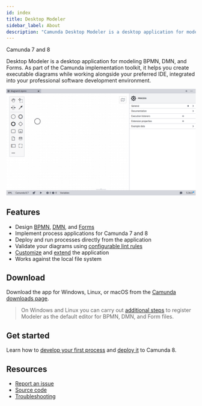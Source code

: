```yaml
---
id: index
title: Desktop Modeler
sidebar_label: About
description: "Camunda Desktop Modeler is a desktop application for modeling BPMN, DMN, and Forms, compatible with Camunda 7 and Camunda 8. As a companion tool to your favorite IDE it integrates seamlessly into your local professional software development setup."
---
```


<span class="badge badge--cloud">Camunda 7 and 8</span>

Desktop Modeler is a desktop application for modeling BPMN, DMN, and Forms. As part of the Camunda implementation toolkit, it helps you create executable diagrams while working alongside your preferred IDE, integrated into your professional software development environment.

![Desktop Modeler Screenshot](./img/new-diagram.png)

## Features

- Design [BPMN](../bpmn/bpmn.md), [DMN](../dmn/dmn.md), and [Forms](../forms/camunda-forms-reference.md)
- Implement process applications for Camunda 7 and 8
- Deploy and run processes directly from the application
- Validate your diagrams using [configurable lint rules](https://github.com/camunda/camunda-modeler-custom-linter-rules-plugin)
- [Customize](./flags/flags.md) and [extend](./plugins/plugins.md) the application
- Works against the local file system

## Download

Download the app for Windows, Linux, or macOS from the [Camunda downloads page](https://camunda.com/download/modeler/).

> On Windows and Linux you can carry out [additional steps](./install-the-modeler#wire-file-associations) to register Modeler as the default editor for BPMN, DMN, and Form files.

## Get started

Learn how to [develop your first process](./model-your-first-diagram.md) and [deploy it](./connect-to-camunda-8.md) to Camunda 8.

## Resources

- [Report an issue](https://github.com/camunda/camunda-modeler/issues)
- [Source code](https://github.com/camunda/camunda-modeler)
- [Troubleshooting](/self-managed/operational-guides/troubleshooting/troubleshooting.md)
